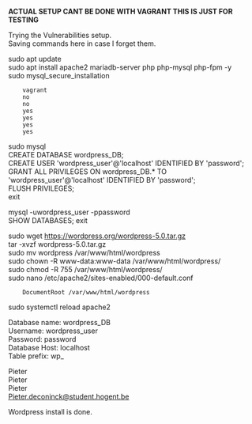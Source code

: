 **ACTUAL SETUP CANT BE DONE WITH VAGRANT THIS IS JUST FOR TESTING**  

Trying the Vulnerabilities setup.  
Saving commands here in case I forget them.  

sudo apt update  
sudo apt install apache2 mariadb-server php php-mysql php-fpm -y  
sudo mysql_secure_installation  
    
        vagrant  
        no  
        no  
        yes
        yes
        yes
        yes

sudo mysql  
CREATE DATABASE wordpress_DB;  
CREATE USER 'wordpress_user'@'localhost' IDENTIFIED BY 'password';  
GRANT ALL PRIVILEGES ON wordpress_DB.* TO 'wordpress_user'@'localhost' IDENTIFIED BY 'password';  
FLUSH PRIVILEGES;  
exit  

mysql -uwordpress_user -ppassword  
SHOW DATABASES;
exit

sudo wget https://wordpress.org/wordpress-5.0.tar.gz  
tar -xvzf wordpress-5.0.tar.gz  
sudo mv wordpress /var/www/html/wordpress  
sudo chown -R www-data:www-data /var/www/html/wordpress/  
sudo chmod -R 755 /var/www/html/wordpress/  
sudo nano /etc/apache2/sites-enabled/000-default.conf  

        DocumentRoot /var/www/html/wordpress

sudo systemctl reload apache2  

Database name: wordpress_DB  
Username: wordpress_user  
Password: password  
Database Host: localhost  
Table prefix: wp_  

Pieter  
Pieter  
Pieter  
Pieter.deconinck@student.hogent.be  

Wordpress install is done.